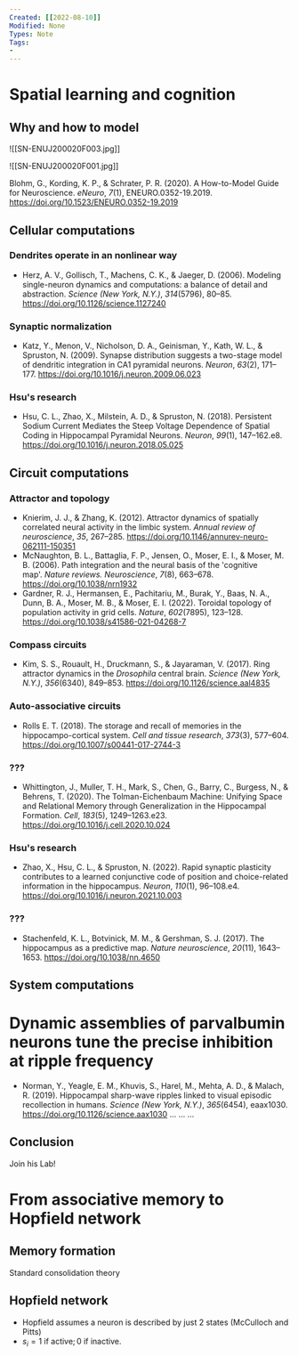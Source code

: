 ```yaml
---
Created: [[2022-08-10]]
Modified: None
Types: Note
Tags: 
- 
---
```

# Spatial learning and cognition
## Why and how to model
![[SN-ENUJ200020F003.jpg]]

![[SN-ENUJ200020F001.jpg]]

Blohm, G., Kording, K. P., & Schrater, P. R. (2020). A How-to-Model Guide for Neuroscience. _eNeuro_, _7_(1), ENEURO.0352-19.2019. https://doi.org/10.1523/ENEURO.0352-19.2019

## Cellular computations
### Dendrites operate in an **nonlinear** way
- Herz, A. V., Gollisch, T., Machens, C. K., & Jaeger, D. (2006). Modeling single-neuron dynamics and computations: a balance of detail and abstraction. _Science (New York, N.Y.)_, _314_(5796), 80–85. https://doi.org/10.1126/science.1127240
### Synaptic normalization
- Katz, Y., Menon, V., Nicholson, D. A., Geinisman, Y., Kath, W. L., & Spruston, N. (2009). Synapse distribution suggests a two-stage model of dendritic integration in CA1 pyramidal neurons. _Neuron_, _63_(2), 171–177. https://doi.org/10.1016/j.neuron.2009.06.023
### Hsu's research
- Hsu, C. L., Zhao, X., Milstein, A. D., & Spruston, N. (2018). Persistent Sodium Current Mediates the Steep Voltage Dependence of Spatial Coding in Hippocampal Pyramidal Neurons. _Neuron_, _99_(1), 147–162.e8. https://doi.org/10.1016/j.neuron.2018.05.025

## Circuit computations
### Attractor and topology
- Knierim, J. J., & Zhang, K. (2012). Attractor dynamics of spatially correlated neural activity in the limbic system. _Annual review of neuroscience_, _35_, 267–285. https://doi.org/10.1146/annurev-neuro-062111-150351
- McNaughton, B. L., Battaglia, F. P., Jensen, O., Moser, E. I., & Moser, M. B. (2006). Path integration and the neural basis of the 'cognitive map'. _Nature reviews. Neuroscience_, _7_(8), 663–678. https://doi.org/10.1038/nrn1932
- Gardner, R. J., Hermansen, E., Pachitariu, M., Burak, Y., Baas, N. A., Dunn, B. A., Moser, M. B., & Moser, E. I. (2022). Toroidal topology of population activity in grid cells. _Nature_, _602_(7895), 123–128. https://doi.org/10.1038/s41586-021-04268-7

### Compass circuits
- Kim, S. S., Rouault, H., Druckmann, S., & Jayaraman, V. (2017). Ring attractor dynamics in the _Drosophila_ central brain. _Science (New York, N.Y.)_, _356_(6340), 849–853. https://doi.org/10.1126/science.aal4835

### Auto-associative circuits
- Rolls E. T. (2018). The storage and recall of memories in the hippocampo-cortical system. _Cell and tissue research_, _373_(3), 577–604. https://doi.org/10.1007/s00441-017-2744-3

### ???
- Whittington, J., Muller, T. H., Mark, S., Chen, G., Barry, C., Burgess, N., & Behrens, T. (2020). The Tolman-Eichenbaum Machine: Unifying Space and Relational Memory through Generalization in the Hippocampal Formation. _Cell_, _183_(5), 1249–1263.e23. https://doi.org/10.1016/j.cell.2020.10.024

### Hsu's research
- Zhao, X., Hsu, C. L., & Spruston, N. (2022). Rapid synaptic plasticity contributes to a learned conjunctive code of position and choice-related information in the hippocampus. _Neuron_, _110_(1), 96–108.e4. https://doi.org/10.1016/j.neuron.2021.10.003

### ???
- Stachenfeld, K. L., Botvinick, M. M., & Gershman, S. J. (2017). The hippocampus as a predictive map. _Nature neuroscience_, _20_(11), 1643–1653. https://doi.org/10.1038/nn.4650

## System computations

# Dynamic assemblies of parvalbumin neurons tune the precise inhibition at ripple frequency

- Norman, Y., Yeagle, E. M., Khuvis, S., Harel, M., Mehta, A. D., & Malach, R. (2019). Hippocampal sharp-wave ripples linked to visual episodic recollection in humans. _Science (New York, N.Y.)_, _365_(6454), eaax1030. https://doi.org/10.1126/science.aax1030
...
...
...
## Conclusion
Join his Lab! 

# From associative memory to Hopfield network
## Memory formation
Standard consolidation theory
## Hopfield network
- Hopfield assumes a neuron is described by just 2 states (McCulloch and Pitts)
- $s_i = 1 \text{ if active}; 0 \text{ if inactive}$. 